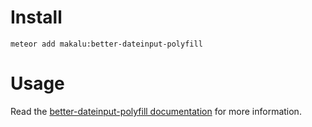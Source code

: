 # Install
`meteor add makalu:better-dateinput-polyfill`

# Usage
Read the [better-dateinput-polyfill documentation](https://github.com/chemerisuk/better-dateinput-polyfill) for more information.